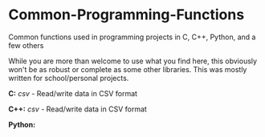 # Common-Programming-Functions
Common functions used in programming projects in C, C++, Python, and a few others

While you are more than welcome to use what you find here, this obviously won't be as robust or complete as some other libraries. This was mostly written for school/personal projects.

**C:**
_csv_ - Read/write data in CSV format

**C++:**
_csv_ - Read/write data in CSV format

**Python:**

